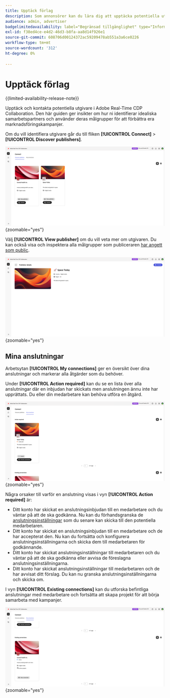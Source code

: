 ```yaml
---
title: Upptäck förlag
description: Som annonsörer kan du lära dig att upptäcka potentiella utgivare att samarbeta med Adobe Real-Time CDP Collaboration
audience: admin, advertiser
badgelimitedavailability: label="Begränsad tillgänglighet" type="Informative" url="https://helpx.adobe.com/se/legal/product-descriptions/real-time-customer-data-platform-collaboration.html newtab=true"
exl-id: f38ed4ce-e4d2-46d3-b8fa-aa8d14f926e1
source-git-commit: 608706d00124372ac59209478ab551a3a6ce0226
workflow-type: tm+mt
source-wordcount: '312'
ht-degree: 0%

---
```


# Upptäck förlag

{{limited-availability-release-note}}

Upptäck och kontakta potentiella utgivare i Adobe Real-Time CDP Collaboration. Den här guiden ger insikter om hur ni identifierar idealiska samarbetspartners och använder deras målgrupper för att förbättra era marknadsföringskampanjer.

Om du vill identifiera utgivare går du till fliken **[!UICONTROL Connect]** > **[!UICONTROL Discover publishers]**.

![Kontrollpanelen Identifiera utgivare på arbetsytan för anslutning.](/help/assets/connect/discover-publishers/discover-publishers-overview.png){zoomable="yes"}

Välj **[!UICONTROL View publisher]** om du vill veta mer om utgivaren. Du kan också visa och inspektera alla målgrupper som publiceraren [har angett som public](/help/guide/setup/onboard-audiences.md#metadata-visibility).

![Information om en enskild utgivare](/help/assets/connect/discover-publishers/view-publisher-profile.png){zoomable="yes"}

## Mina anslutningar

Arbetsytan **[!UICONTROL My connections]** ger en översikt över dina anslutningar och markerar alla åtgärder som du behöver.

Under **[!UICONTROL Action required]** kan du se en lista över alla anslutningar där en inbjudan har skickats men anslutningen ännu inte har upprättats. Du eller din medarbetare kan behöva utföra en åtgärd.

![Åtgärdsvyn krävs på skärmen Mina anslutningar](/help/assets/connect/discover-publishers/action-required-view.png){zoomable="yes"}

Några orsaker till varför en anslutning visas i vyn **[!UICONTROL Action required]** är:

* Ditt konto har skickat en anslutningsinbjudan till en medarbetare och du väntar på att de ska godkänna. Nu kan du förhandsgranska de [anslutningsinställningar](/help/guide/glossary.md#connection-settings) som du senare kan skicka till den potentiella medarbetaren.
* Ditt konto har skickat en anslutningsinbjudan till en medarbetare och de har accepterat den. Nu kan du fortsätta och konfigurera anslutningsinställningarna och skicka dem till medarbetaren för godkännande.
* Ditt konto har skickat anslutningsinställningar till medarbetaren och du väntar på att de ska godkänna eller avvisa de föreslagna anslutningsinställningarna.
* Ditt konto har skickat anslutningsinställningar till medarbetaren och de har avvisat ditt förslag. Du kan nu granska anslutningsinställningarna och skicka om.

I vyn **[!UICONTROL Existing connections]** kan du utforska befintliga anslutningar med medarbetare och fortsätta att skapa projekt för att börja samarbeta med kampanjer.

![Vyn Befintliga anslutningar på skärmen Mina anslutningar](/help/assets/connect/discover-publishers/existing-connections-view.png){zoomable="yes"}
